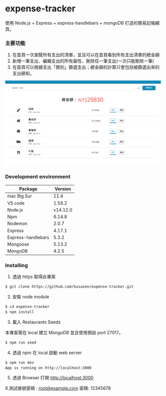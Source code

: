 # expense-tracker
使用 Node.js + Express + express-handlebars + mongoDB 打造的簡易記帳網頁。

### 主要功能
1. 在首頁一次瀏覽所有支出的清單，並且可以在首頁看到所有支出清單的總金額
2. 新增一筆支出、編輯支出的所有屬性、刪除任一筆支出(一次只能刪除一筆)
3. 在首頁可以根據支出「類別」篩選支出；總金額的計算只會包括被篩選出來的支出總和。

![login image](https://github.com/nick1092387456/expense-tracker/blob/master/image.png)

### Development environment

| Package            | Version  |
| ------------------ | -------- |
| mac Big Sur        | 11.4     |
| VS code            | 1.58.2   |
| Node.js            | v14.12.0 |
| Npm                | 6.14.8   |
| Nodemon            | 2.0.7    |
| Express            | 4.17.1   |
| Express-handlebars | 5.3.2    |
| Mongoose           | 5.13.2   |
| MongoDB            | 4.2.5    |


### Installing

1. 透過 https 取得此專案

```bash
$ git clone https://github.com/kusasen/expense-tracker.git
```

2. 安裝 node module

```bash
$ cd expense-tracker
$ npm install
```

3. 載入 Restaurants Seeds

本專案需在 local 建立 MongoDB 並且使用預設 port 27017。

```bash
$ npm run seed
```

4. 透過 npm 在 local 啟動 web server

```bash
$ npm run dev
App is running on http://localhost:3000
```

5. 透過 Browser 打開 [http://localhost:3000](http://localhost:3000)

6.測試帳號密碼 : root@example.com  密碼: 12345678
